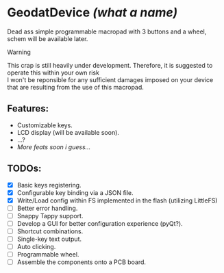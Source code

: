 # GeodatDevice *(what a name)*  

Dead ass simple programmable macropad with 3 buttons and a wheel, schem will be available later. 
> [!Warning]
> This crap is still heavily under development. Therefore, it is suggested to operate this within your own risk   
> I won't be reponsible for any sufficient damages imposed on your device   
> that are resulting from the use of this macropad.   

## Features: 
- Customizable keys. 
- LCD display (will be available soon). 
- ...? 
- _More feats soon i guess..._ 

## TODOs: 
- [x] Basic keys registering. 
- [x] Configurable key binding via a JSON file. 
- [x] Write/Load config within FS implemented in the flash (utilizing LittleFS)
- [ ] Better error handling. 
- [ ] Snappy Tappy support. 
- [ ] Develop a GUI for better configuration experience (pyQt?). 
- [ ] Shortcut combinations. 
- [ ] Single-key text output. 
- [ ] Auto clicking.
- [ ] Programmable wheel. 
- [ ] Assemble the components onto a PCB board. 
